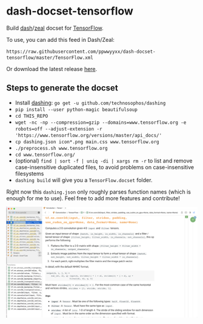 # dash-docset-tensorflow
Build [dash](https://kapeli.com/dash)/[zeal](https://github.com/zealdocs/zeal) docset for [TensorFlow](https://www.tensorflow.org/).

To use, you can add this feed in Dash/Zeal:
```
https://raw.githubusercontent.com/ppwwyyxx/dash-docset-tensorflow/master/TensorFlow.xml
```
Or download the latest release [here](https://github.com/ppwwyyxx/dash-docset-tensorflow/releases).

## Steps to generate the docset
+ Install [dashing](https://github.com/technosophos/dashing): `go get -u github.com/technosophos/dashing`
+ `pip install --user python-magic beautifulsoup`
+ `cd THIS_REPO`
+ `wget -nc -np --compression=gzip --domains=www.tensorflow.org -e robots=off --adjust-extension -r 'https://www.tensorflow.org/versions/master/api_docs/'`
+ `cp dashing.json icon*.png main.css www.tensorflow.org`
+ `./preprocess.sh www.tensorflow.org`
+ `cd www.tensorflow.org/`
+ (optional) `find | sort -f | uniq -di | xargs rm -r` to list and remove case-insensitive duplicated files, to avoid problems on case-insensitive filesystems
+ `dashing build` will give you a `TensorFlow.docset` folder.

Right now this `dashing.json` only roughly parses function names (which is enough for me to use).
Feel free to add more features and contribute!

![screenshot](/screenshot.png)
